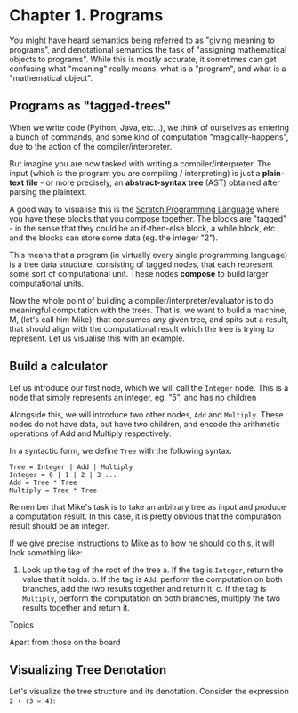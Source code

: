 # Chapter 1. Programs

You might have heard semantics being referred to as "giving meaning to programs", and denotational semantics the task of "assigning mathematical objects to programs". While this is mostly accurate, it sometimes can get confusing what "meaning" really means, what is a "program", and what is a "mathematical object".

## Programs as "tagged-trees"

When we write code (Python, Java, etc...), we think of ourselves as entering a bunch of commands, and some kind of computation "magically-happens", due to the action of the compiler/interpreter.  

But imagine you are now tasked with writing a compiler/interpreter. The input (which is the program you are compiling / interpreting) is just a **plain-text file** - or more precisely, an **abstract-syntax tree** (AST) obtained after parsing the plaintext.  

A good way to visualise this is the [Scratch Programming Language](https://miro.medium.com/v2/resize:fit:4800/format:webp/0*FI4oCrDhbyc-HQ-Z.png) where you have these blocks that you compose together. The blocks are "tagged" - in the sense that they could be an if-then-else block, a while block, etc., and the blocks can store some data (eg. the integer "2").  

This means that a program (in virtually every single programming language) is a tree data structure, consisting of tagged nodes, that each represent some sort of computational unit. These nodes **compose** to build larger computational units.  

Now the whole point of building a compiler/interpreter/evaluator is to do meaningful computation with the trees. That is, we want to build a machine, M, (let's call him Mike), that consumes *any* given tree, and spits out a result, that should align with the computational result which the tree is trying to represent. Let us visualise this with an example.

## Build a calculator

Let us introduce our first node, which we will call the `Integer` node. This is a node that simply represents an integer, eg. "5", and has no children

Alongside this, we will introduce two other nodes, `Add` and `Multiply`. These nodes do not have data, but have two children, and encode the arithmetic operations of Add and Multiply respectively.  

In a syntactic form, we define `Tree` with the following syntax:
```
Tree = Integer | Add | Multiply
Integer = 0 | 1 | 2 | 3 ...
Add = Tree * Tree
Multiply = Tree * Tree
```

Remember that Mike's task is to take an arbitrary tree as input and produce a computation result. In this case, it is pretty obvious that the computation result should be an integer. 

If we give precise instructions to Mike as to how he should do this, it will look something like:

1. Look up the tag of the root of the tree
    a. If the tag is `Integer`, return the value that it holds.
    b. If the tag is `Add`, perform the computation on both branches, add the two results together and return it.
    c. If the tag is `Multiply`, perform the computation on both branches, multiply the two results together and return it.






Topics

Apart from those on the board












## Visualizing Tree Denotation

Let's visualize the tree structure and its denotation. Consider the expression `2 + (3 × 4)`:
